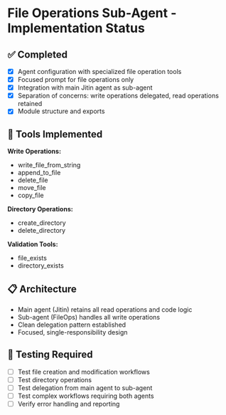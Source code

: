 # File Operations Sub-Agent - Implementation Status

## ✅ Completed
- [x] Agent configuration with specialized file operation tools
- [x] Focused prompt for file operations only
- [x] Integration with main Jitin agent as sub-agent
- [x] Separation of concerns: write operations delegated, read operations retained
- [x] Module structure and exports

## 🔧 Tools Implemented
**Write Operations:**
- write_file_from_string
- append_to_file
- delete_file
- move_file
- copy_file

**Directory Operations:**
- create_directory
- delete_directory

**Validation Tools:**
- file_exists
- directory_exists

## 📋 Architecture
- Main agent (Jitin) retains all read operations and code logic
- Sub-agent (FileOps) handles all write operations
- Clean delegation pattern established
- Focused, single-responsibility design

## 🧪 Testing Required
- [ ] Test file creation and modification workflows
- [ ] Test directory operations
- [ ] Test delegation from main agent to sub-agent
- [ ] Test complex workflows requiring both agents
- [ ] Verify error handling and reporting
